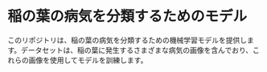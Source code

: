 # 稲の葉の病気を分類するためのモデル
このリポジトリは、稲の葉の病気を分類するための機械学習モデルを提供します。データセットは、稲の葉に発生するさまざまな病気の画像を含んでおり、これらの画像を使用してモデルを訓練します。
